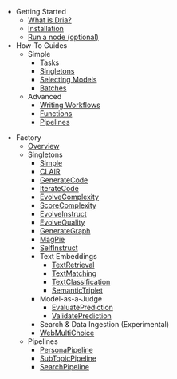 * Getting Started
  * [What is Dria?](/)
  * [Installation](quickstart.md)
  * [Run a node (optional)](node.md)
* How-To Guides
  * Simple
    * [Tasks](how-to/tasks.md)
    * [Singletons](how-to/singletons.md)
    * [Selecting Models](how-to/models.md)
    * [Batches](how-to/batches.md)
  * Advanced
    * [Writing Workflows](how-to/workflows.md)
    * [Functions](how-to/functions.md)
    * [Pipelines](how-to/pipelines.md)

<!-- * Cookbook 
  * [Patient Dialogues](cookbook/patient_dialogues.md)
  * [Specialized Q&A](cookbook/qa.md)
  * [Function Calling](cookbook/function_calling.md)
  * [Slack Group Chat](cookbook/slack.md) -->
* Factory
  * [Overview](factory/overview.md)
  * Singletons
    * [Simple](factory/simple.md)
    * [CLAIR](factory/clair.md)
    * [GenerateCode](factory/code_generation.md)
    * [IterateCode](factory/iterate_code.md)
    * [EvolveComplexity](factory/evolve_complexity.md)
    * [ScoreComplexity](factory/complexity_scorer.md)
    * [EvolveInstruct](factory/instruction_evolution.md)
    * [EvolveQuality](factory/quality_evolution.md)
    * [GenerateGraph](factory/graph_builder.md)
    * [MagPie](factory/magpie.md)
    * [SelfInstruct](factory/self_instruct.md)
    * Text Embeddings
      * [TextRetrieval](factory/text_retrieval.md)
      * [TextMatching](factory/text_matching.md)
      * [TextClassification](factory/text_classification.md)
      * [SemanticTriplet](factory/semantic_triplet.md)
    * Model-as-a-Judge
      * [EvaluatePrediction](factory/evaluate.md)
      * [ValidatePrediction](factory/validate.md)
    * Search & Data Ingestion (Experimental)
    * [WebMultiChoice](factory/web_multi_choice.md)
  * Pipelines
    * [PersonaPipeline](factory/persona.md)
    * [SubTopicPipeline](factory/subtopic.md)
    * [SearchPipeline](factory/search.md)